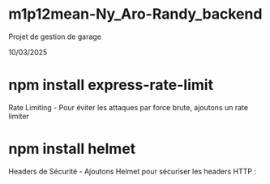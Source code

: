 # m1p12mean-Ny_Aro-Randy_backend
Projet de gestion de garage

10/03/2025
# npm install express-rate-limit
Rate Limiting - Pour éviter les attaques par force brute, ajoutons un rate limiter 

# npm install helmet
Headers de Sécurité - Ajoutons Helmet pour sécuriser les headers HTTP :